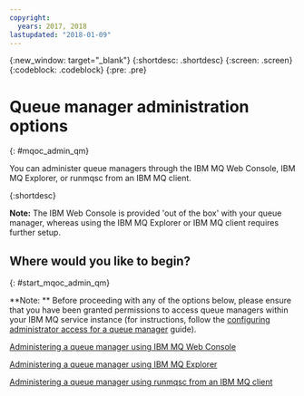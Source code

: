 ```yaml
---
copyright:
  years: 2017, 2018
lastupdated: "2018-01-09"
---
```


{:new_window: target="_blank"}
{:shortdesc: .shortdesc}
{:screen: .screen}
{:codeblock: .codeblock}
{:pre: .pre}

# Queue manager administration options
{: #mqoc_admin_qm}

You can administer queue managers through the IBM MQ Web Console, IBM MQ Explorer, or runmqsc from an IBM MQ client.

{:shortdesc}

**Note:** The IBM Web Console is provided 'out of the box' with your queue manager, whereas using the IBM MQ Explorer or IBM MQ client requires further setup.

## Where would you like to begin?
{: #start_mqoc_admin_qm}

**Note: ** Before proceeding with any of the options below, please ensure that you have been granted permissions to access queue managers within your IBM MQ service instance (for instructions, follow the [configuring administrator access for a queue manager](tutorials/tut_mqoc_configure_admin_qm_access.html) guide).

[Administering a queue manager using IBM MQ Web Console](/docs/services/mqcloud/mqoc_admin_mqweb.html)

[Administering a queue manager using IBM MQ Explorer](/docs/services/mqcloud/mqoc_admin_mqexp.html)

[Administering a queue manager using runmqsc from an IBM MQ client](/docs/services/mqcloud/mqoc_admin_mqcli.html)
